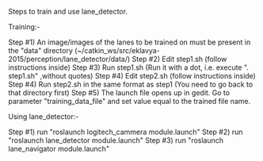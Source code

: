 Steps to train and use lane_detector.

Training:-

Step #1) An image/images of the lanes to be trained on must be present in the "data" 
		 directory (~/catkin_ws/src/eklavya-2015/perception/lane_detector/data/)
Step #2) Edit step1.sh (follow instructions inside)
Step #3) Run step1.sh (Run it with a dot, i.e. execute ". step1.sh" ,without quotes)
Step #4) Edit step2.sh (follow instructions inside)
Step #4) Run step2.sh in the same format as step1 (You need to go back to that directory first)
Step #5) The launch file opens up in gedit. Go to parameter "training_data_file" and set value equal 
		to the trained file name.

Using lane_detector:-

Step #1) run "roslaunch logitech_cammera module.launch"
Step #2) run "roslaunch lane_detector module.launch"
Step #3) run "roslaunch lane_navigator module.launch"
